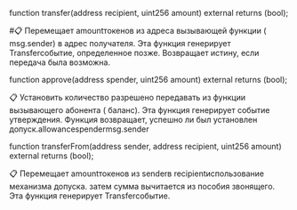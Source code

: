 function transfer(address recipient, uint256 amount) external returns (bool);

#📋 Перемещает amountтокенов из адреса вызывающей функции ( msg.sender) в адрес получателя. 
Эта функция генерирует Transferсобытие, определенное позже. Возвращает истину, если передача была возможна.



function approve(address spender, uint256 amount) external returns (bool);   

📋 Установить количество разрешено передавать из функции вызывающего абонента ( баланс). 
Эта функция генерирует событие утверждения. Функция возвращает, успешно ли был установлен допуск.allowancespendermsg.sender



function transferFrom(address sender, address recipient, uint256 amount) external returns (bool);

📋 Перемещает amountтокенов из senderв recipientиспользование механизма допуска. 
затем сумма вычитается из пособия звонящего. Эта функция генерирует Transferсобытие.

